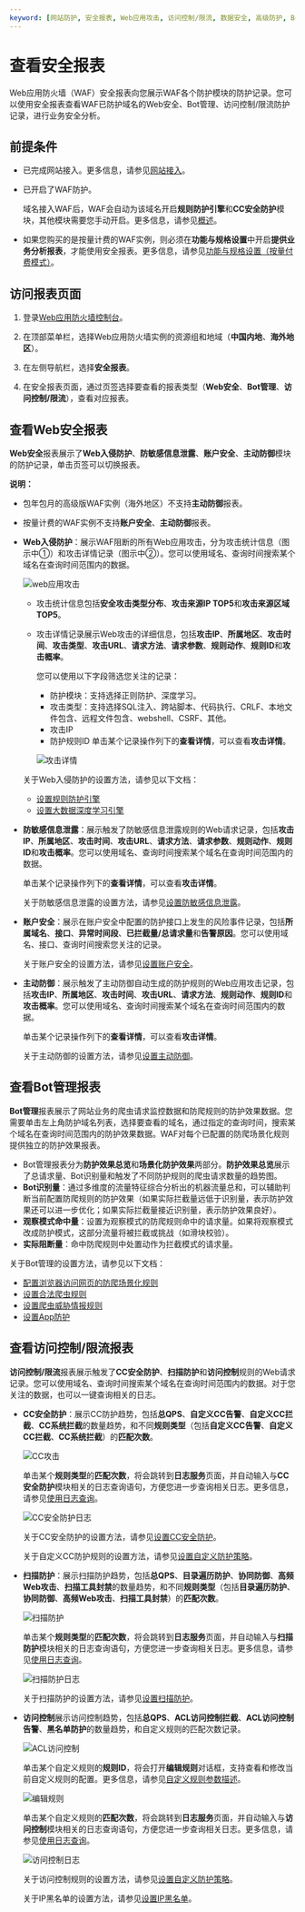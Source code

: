 ```yaml
---
keyword: [网站防护, 安全报表, Web应用攻击, 访问控制/限流, 数据安全, 高级防护, Bot管理]
---
```


# 查看安全报表

Web应用防火墙（WAF）安全报表向您展示WAF各个防护模块的防护记录。您可以使用安全报表查看WAF已防护域名的Web安全、Bot管理、访问控制/限流防护记录，进行业务安全分析。

## 前提条件

-   已完成网站接入。更多信息，请参见[网站接入](/cn.zh-CN/接入WAF/CNAME接入/网站接入.md)。
-   已开启了WAF防护。

    域名接入WAF后，WAF会自动为该域名开启**规则防护引擎**和**CC安全防护**模块，其他模块需要您手动开启。更多信息，请参见[概述](/cn.zh-CN/网站防护配置/概述.md)。

-   如果您购买的是按量计费的WAF实例，则必须在**功能与规格设置**中开启**提供业务分析报表**，才能使用安全报表。更多信息，请参见[功能与规格设置（按量付费模式）](/cn.zh-CN/系统管理/功能与规格设置（按量付费模式）.md)。

## 访问报表页面

1.  登录[Web应用防火墙控制台](https://yundun.console.aliyun.com/?p=waf)。

2.  在顶部菜单栏，选择Web应用防火墙实例的资源组和地域（**中国内地**、**海外地区**）。

3.  在左侧导航栏，选择**安全报表**。

4.  在安全报表页面，通过页签选择要查看的报表类型（**Web安全**、**Bot管理**、**访问控制/限流**），查看对应报表。


## 查看Web安全报表

**Web安全**报表展示了**Web入侵防护**、**防敏感信息泄露**、**账户安全**、**主动防御**模块的防护记录，单击页签可以切换报表。

**说明：**

-   包年包月的高级版WAF实例（海外地区）不支持**主动防御**报表。
-   按量计费的WAF实例不支持**账户安全**、**主动防御**报表。

-   **Web入侵防护**：展示WAF阻断的所有Web应用攻击，分为攻击统计信息（图示中①）和攻击详情记录（图示中②）。您可以使用域名、查询时间搜索某个域名在查询时间范围内的数据。

    ![web应用攻击](https://static-aliyun-doc.oss-accelerate.aliyuncs.com/assets/img/zh-CN/3477813061/p77269.png)

    -   攻击统计信息包括**安全攻击类型分布**、**攻击来源IP TOP5**和**攻击来源区域 TOP5**。
    -   攻击详情记录展示Web攻击的详细信息，包括**攻击IP**、**所属地区**、**攻击时间**、**攻击类型**、**攻击URL**、**请求方法**、**请求参数**、**规则动作**、**规则ID**和**攻击概率**。

        您可以使用以下字段筛选您关注的记录：

        -   防护模块：支持选择正则防护、深度学习。
        -   攻击类型：支持选择SQL注入、跨站脚本、代码执行、CRLF、本地文件包含、远程文件包含、webshell、CSRF、其他。
        -   攻击IP
        -   防护规则ID
        单击某个记录操作列下的**查看详情**，可以查看**攻击详情**。

        ![攻击详情](https://static-aliyun-doc.oss-accelerate.aliyuncs.com/assets/img/zh-CN/7009053951/p109944.png)

    关于Web入侵防护的设置方法，请参见以下文档：

    -   [设置规则防护引擎](/cn.zh-CN/网站防护配置/Web安全/设置规则防护引擎.md)
    -   [设置大数据深度学习引擎](/cn.zh-CN/网站防护配置/Web安全/设置大数据深度学习引擎.md)
-   **防敏感信息泄露**：展示触发了防敏感信息泄露规则的Web请求记录，包括**攻击IP**、**所属地区**、**攻击时间**、**攻击URL**、**请求方法**、**请求参数**、**规则动作**、**规则ID**和**攻击概率**。您可以使用域名、查询时间搜索某个域名在查询时间范围内的数据。

    单击某个记录操作列下的**查看详情**，可以查看**攻击详情**。

    关于防敏感信息泄露的设置方法，请参见[设置防敏感信息泄露](/cn.zh-CN/网站防护配置/Web安全/设置防敏感信息泄露.md)。

-   **账户安全**：展示在账户安全中配置的防护接口上发生的风险事件记录，包括**所属域名**、**接口**、**异常时间段**、**已拦截量/总请求量**和**告警原因**。您可以使用域名、接口、查询时间搜索您关注的记录。

    关于账户安全的设置方法，请参见[设置账户安全](/cn.zh-CN/防护实验室/设置账户安全.md)。

-   **主动防御**：展示触发了主动防御自动生成的防护规则的Web应用攻击记录，包括**攻击IP**、**所属地区**、**攻击时间**、**攻击URL**、**请求方法**、**规则动作**、**规则ID**和**攻击概率**。您可以使用域名、查询时间搜索某个域名在查询时间范围内的数据。

    单击某个记录操作列下的**查看详情**，可以查看**攻击详情**。

    关于主动防御的设置方法，请参见[设置主动防御](/cn.zh-CN/网站防护配置/Web安全/设置主动防御.md)。


## 查看Bot管理报表

**Bot管理**报表展示了网站业务的爬虫请求监控数据和防爬规则的防护效果数据。您需要单击左上角防护域名列表，选择要查看的域名，通过指定的查询时间，搜索某个域名在查询时间范围内的防护效果数据。WAF对每个已配置的防爬场景化规则提供独立的防护效果报表。

-   Bot管理报表分为**防护效果总览**和**场景化防护效果**两部分。**防护效果总览**展示了总请求量、Bot识别量和触发了不同防护规则的爬虫请求数量的趋势图。
-   **Bot识别量**：通过多维度的流量特征综合分析出的机器流量总和，可以辅助判断当前配置防爬规则的防护效果（如果实际拦截量远低于识别量，表示防护效果还可以进一步优化；如果实际拦截量接近识别量，表示防护效果良好）。
-   **观察模式命中量**：设置为观察模式的防爬规则命中的请求量。如果将观察模式改成防护模式，这部分流量将被拦截或挑战（如滑块校验）。
-   **实际阻断量**：命中防爬规则中处置动作为拦截模式的请求量。

关于Bot管理的设置方法，请参见以下文档：

-   [配置浏览器访问网页的防爬场景化规则](/cn.zh-CN/网站防护配置/Bot管理/防爬场景化配置/配置浏览器访问网页的防爬场景化规则.md)
-   [设置合法爬虫规则](/cn.zh-CN/网站防护配置/Bot管理/设置合法爬虫规则.md)
-   [设置爬虫威胁情报规则](/cn.zh-CN/网站防护配置/Bot管理/设置爬虫威胁情报规则.md)
-   [设置App防护](/cn.zh-CN/网站防护配置/Bot管理/App防护/设置App防护.md)

## 查看访问控制/限流报表

**访问控制/限流**报表展示触发了**CC安全防护**、**扫描防护**和**访问控制**规则的Web请求记录。您可以使用域名、查询时间搜索某个域名在查询时间范围内的数据。对于您关注的数据，也可以一键查询相关的日志。

-   **CC安全防护**：展示CC防护趋势，包括**总QPS**、**自定义CC告警**、**自定义CC拦截**、**CC系统拦截**的数量趋势，和不同**规则类型**（包括**自定义CC告警**、**自定义CC拦截**、**CC系统拦截**）的**匹配次数**。

    ![CC攻击](https://static-aliyun-doc.oss-accelerate.aliyuncs.com/assets/img/zh-CN/3933219951/p77274.png)

    单击某个**规则类型**的**匹配次数**，将会跳转到**日志服务**页面，并自动输入与**CC安全防护**模块相关的日志查询语句，方便您进一步查询相关日志。更多信息，请参见[使用日志查询](/cn.zh-CN/日志管理/日志服务/使用日志查询.md)。

    ![CC安全防护日志](https://static-aliyun-doc.oss-accelerate.aliyuncs.com/assets/img/zh-CN/8009053951/p109965.png)

    关于CC安全防护的设置方法，请参见[设置CC安全防护](/cn.zh-CN/网站防护配置/访问控制/限流/设置CC安全防护.md)。

    关于自定义CC防护规则的设置方法，请参见[设置自定义防护策略](/cn.zh-CN/网站防护配置/访问控制/限流/设置自定义防护策略.md)。

-   **扫描防护**：展示扫描防护趋势，包括**总QPS**、**目录遍历防护**、**协同防御**、**高频Web攻击**、**扫描工具封禁**的数量趋势，和不同**规则类型**（包括**目录遍历防护**、**协同防御**、**高频Web攻击**、**扫描工具封禁**）的**匹配次数**。

    ![扫描防护](https://static-aliyun-doc.oss-accelerate.aliyuncs.com/assets/img/zh-CN/3933219951/p77275.png)

    单击某个**规则类型**的**匹配次数**，将会跳转到**日志服务**页面，并自动输入与**扫描防护**模块相关的日志查询语句，方便您进一步查询相关日志。更多信息，请参见[使用日志查询](/cn.zh-CN/日志管理/日志服务/使用日志查询.md)。

    ![扫描防护日志](https://static-aliyun-doc.oss-accelerate.aliyuncs.com/assets/img/zh-CN/8009053951/p109969.png)

    关于扫描防护的设置方法，请参见[设置扫描防护](/cn.zh-CN/网站防护配置/访问控制/限流/设置扫描防护.md)。

-   **访问控制**展示访问控制趋势，包括**总QPS**、**ACL访问控制拦截**、**ACL访问控制告警**、**黑名单防护**的数量趋势，和自定义规则的匹配次数记录。

    ![ACL访问控制](https://static-aliyun-doc.oss-accelerate.aliyuncs.com/assets/img/zh-CN/3933219951/p77276.png)

    单击某个自定义规则的**规则ID**，将会打开**编辑规则**对话框，支持查看和修改当前自定义规则的配置。更多信息，请参见[自定义规则参数描述](/cn.zh-CN/网站防护配置/访问控制/限流/设置自定义防护策略.mdtable_yyy_1au_bf1)。

    ![编辑规则](https://static-aliyun-doc.oss-accelerate.aliyuncs.com/assets/img/zh-CN/9009053951/p110085.png)

    单击某个自定义规则的**匹配次数**，将会跳转到**日志服务**页面，并自动输入与**访问控制**模块相关的日志查询语句，方便您进一步查询相关日志。更多信息，请参见[使用日志查询](/cn.zh-CN/日志管理/日志服务/使用日志查询.md)。

    ![访问控制日志](https://static-aliyun-doc.oss-accelerate.aliyuncs.com/assets/img/zh-CN/9009053951/p109981.png)

    关于访问控制规则的设置方法，请参见[设置自定义防护策略](/cn.zh-CN/网站防护配置/访问控制/限流/设置自定义防护策略.md)。

    关于IP黑名单的设置方法，请参见[设置IP黑名单](/cn.zh-CN/网站防护配置/访问控制/限流/设置IP黑名单.md)。


